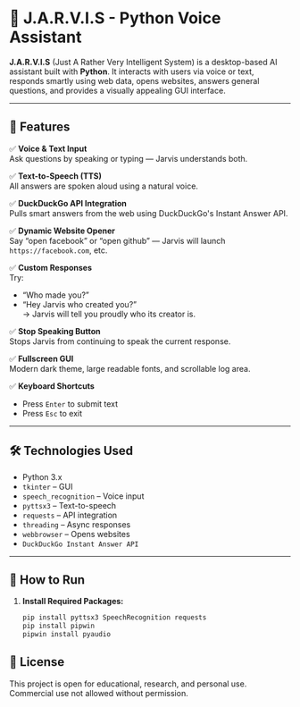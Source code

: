 # 🤖 J.A.R.V.I.S - Python Voice Assistant

**J.A.R.V.I.S** (Just A Rather Very Intelligent System) is a desktop-based AI assistant built with **Python**. It interacts with users via voice or text, responds smartly using web data, opens websites, answers general questions, and provides a visually appealing GUI interface.

---

## 🎯 Features

✅ **Voice & Text Input**  
Ask questions by speaking or typing — Jarvis understands both.

✅ **Text-to-Speech (TTS)**  
All answers are spoken aloud using a natural voice.

✅ **DuckDuckGo API Integration**  
Pulls smart answers from the web using DuckDuckGo's Instant Answer API.

✅ **Dynamic Website Opener**  
Say “open facebook” or “open github” — Jarvis will launch `https://facebook.com`, etc.

✅ **Custom Responses**  
Try:  
- “Who made you?”  
- “Hey Jarvis who created you?”  
→ Jarvis will tell you proudly who its creator is.

✅ **Stop Speaking Button**  
Stops Jarvis from continuing to speak the current response.

✅ **Fullscreen GUI**  
Modern dark theme, large readable fonts, and scrollable log area.

✅ **Keyboard Shortcuts**  
- Press `Enter` to submit text  
- Press `Esc` to exit

---

## 🛠️ Technologies Used

- Python 3.x  
- `tkinter` – GUI  
- `speech_recognition` – Voice input  
- `pyttsx3` – Text-to-speech  
- `requests` – API integration  
- `threading` – Async responses  
- `webbrowser` – Opens websites  
- `DuckDuckGo Instant Answer API`

---

## 🚀 How to Run

1. **Install Required Packages:**
   ```bash
   pip install pyttsx3 SpeechRecognition requests
   pip install pipwin
   pipwin install pyaudio

   
## 📄 License
This project is open for educational, research, and personal use.
Commercial use not allowed without permission.
